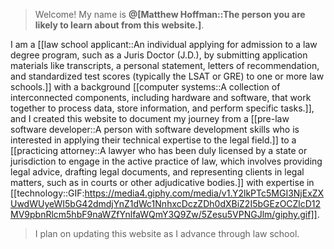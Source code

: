 > Welcome! My name is **@[Matthew Hoffman::The person you are likely to learn about from this website.]**.

I am a [[law school applicant::An individual applying for admission to a law degree program, such as a Juris Doctor (J.D.), by submitting application materials like transcripts, a personal statement, letters of recommendation, and standardized test scores (typically the LSAT or GRE) to one or more law schools.]] with a background [[computer systems::A collection of interconnected components, including hardware and software, that work together to process data, store information, and perform specific tasks.]], and I created this website to document my journey from a [[pre-law software developer::A person with software development skills who is interested in applying their technical expertise to the legal field.]] to a [[practicing attorney::A lawyer who has been duly licensed by a state or jurisdiction to engage in the active practice of law, which involves providing legal advice, drafting legal documents, and representing clients in legal matters, such as in courts or other adjudicative bodies.]] with expertise in [[technology::GIF:https://media4.giphy.com/media/v1.Y2lkPTc5MGI3NjExZXUwdWUyeWI5bG42dmdjYnZ1dWc1NnhxcDczZDh0dXBiZ2I5bGEzOCZlcD12MV9pbnRlcm5hbF9naWZfYnlfaWQmY3Q9Zw/5Zesu5VPNGJlm/giphy.gif]].

> I plan on updating this website as I advance through law school.